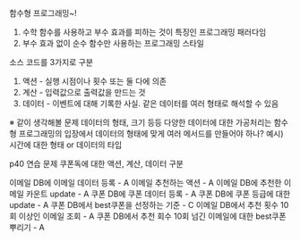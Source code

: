 함수형 프로그래밍~!

1. 수학 함수를 사용하고 부수 효과를 피하는 것이 특징인 프로그래밍 패러다임
2. 부수 효과 없이 순수 함수만 사용하는 프로그래밍 스타일

소스 코드를 3가지로 구분
1. 액션   - 실행 시점이나 횟수 또는 둘 다에 의존
2. 계산   - 입력값으로 출력값을 만드는 것
3. 데이터 - 이벤트에 대해 기록한 사실. 같은 데이터를 여러 형태로 해석할 수 있음


※ 같이 생각해볼 문제
데이터의 형태, 크기 등등 다양한 데이터에 대한 가공처리는 함수형 프로그래밍의 입장에서 데이터의 형태에 맞게 여러 메서드를 만들어야 하나?
예시) 시간에 대한 형태 or 데이터의 타입


p40 연습 문제 쿠폰독에 대한 액션, 계산, 데이터 구분

이메일 DB에 이메일 데이터 등록 - A
이메일 추천하는 액션 - A
이메일 DB에 추천한 이메일 카운트 update - A
쿠폰 DB에 쿠폰 데이터 등록 - A
쿠폰 DB에 쿠폰 등급에 대한 update - A
쿠폰 DB에서 best쿠폰을 선정하는 기준 - C
이메일 DB에서 추천 횟수 10회 이상인 이메일 조회 - A
쿠폰 DB에서 추천 회수 10회 넘긴 이메일에 대한 best쿠폰 뿌리기 - A

